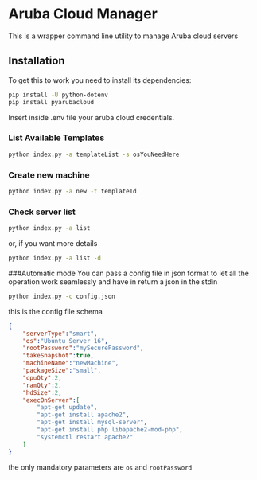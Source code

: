 # Aruba Cloud Manager

This is a wrapper command line utility to manage Aruba cloud servers

## Installation 
To get this to work you need to install its dependencies:

~~~bash
pip install -U python-dotenv
pip install pyarubacloud
~~~

Insert inside .env file your aruba cloud credentials.

### List Available Templates

~~~bash
python index.py -a templateList -s osYouNeedHere
~~~


### Create new machine

~~~bash
python index.py -a new -t templateId
~~~

### Check server list

~~~bash
python index.py -a list
~~~

or, if you want more details

~~~bash
python index.py -a list -d
~~~

###Automatic mode
You can pass a config file in json format to let all the operation work seamlessly and have in return a json in the stdin

~~~bash
python index.py -c config.json
~~~

this is the config file schema

~~~json
{
    "serverType":"smart",
    "os":"Ubuntu Server 16",
    "rootPassword":"mySecurePassword",
    "takeSnapshot":true,
    "machineName":"newMachine",
    "packageSize":"small",
    "cpuQty":2,
    "ramQty":2,
    "hdSize":2,
    "execOnServer":[
        "apt-get update",
        "apt-get install apache2",
        "apt-get install mysql-server",
        "apt-get install php libapache2-mod-php",
        "systemctl restart apache2"
    ]
}
~~~
the only mandatory parameters are ```os``` and ```rootPassword``` 